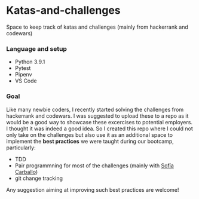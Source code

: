 # Katas-and-challenges
Space to keep track of katas and challenges (mainly from hackerrank and codewars)

### Language and setup
* Python 3.9.1
* Pytest
* Pipenv
* VS Code

### Goal
Like many newbie coders, I recently started solving the challenges from hackerrank and codewars. I was suggested to upload these to a repo as it would be a good way to showcase these excercises to potential employers.  
I thought it was indeed a good idea. So I created this repo where I could not only take on the challenges but also use it as an additional space to implement the **best practices** we were taught during our bootcamp, particularly:  
* TDD
* Pair programmning for most of the challenges (mainly with [Sofía Carballo](https://github.com/sofiacarballo))
* git change tracking  
  
Any suggestion aiming at improving such best practices are welcome!